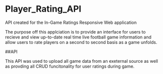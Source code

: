 # Player_Rating_API
API created for the In-Game Ratings Responsive Web application

The purpose off this applciation is to provide an interface for users to recieve and view up-to-date real time live football game information and allow users to rate players on a second to second basis as a game unfolds.

##API

This API was used to upload all game data from an exeternal source as well as provding all CRUD funcitonality for user ratings during game.
